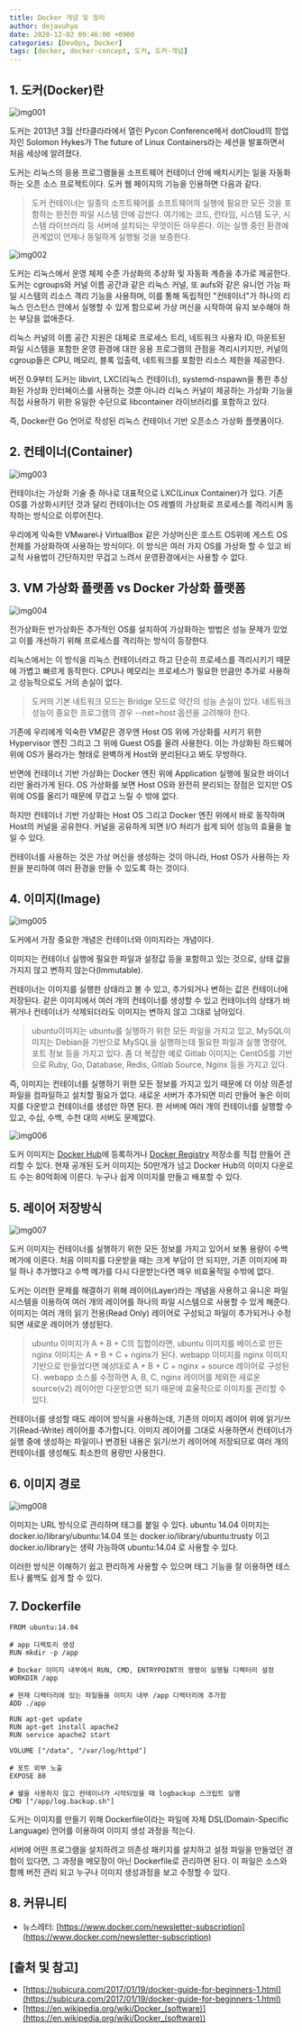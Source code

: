 ```yaml
---
title: Docker 개념 및 정리
author: dejavuhyo
date: 2020-12-02 09:46:00 +0900
categories: [DevOps, Docker]
tags: [docker, docker-concept, 도커, 도커-개념]
---
```


## 1. 도커(Docker)란

![img001](/assets/img/2020-12-02-docker/img001.png)

도커는 2013년 3월 산타클라라에서 열린 Pycon Conference에서 dotCloud의 창업자인 Solomon Hykes가 The future of Linux Containers라는 세션을 발표하면서 처음 세상에 알려졌다.

도커는 리눅스의 응용 프로그램들을 소프트웨어 컨테이너 안에 배치시키는 일을 자동화하는 오픈 소스 프로젝트이다. 도커 웹 페이지의 기능을 인용하면 다음과 같다.

> 도커 컨테이너는 일종의 소프트웨어를 소프트웨어의 실행에 필요한 모든 것을 포함하는 완전한 파일 시스템 안에 감싼다. 여기에는 코드, 런타임, 시스템 도구, 시스템 라이브러리 등 서버에 설치되는 무엇이든 아우른다. 이는 실행 중인 환경에 관계없이 언제나 동일하게 실행될 것을 보증한다.

![img002](/assets/img/2020-12-02-docker/img002.png)

도커는 리눅스에서 운영 체제 수준 가상화의 추상화 및 자동화 계층을 추가로 제공한다. 도커는 cgroups와 커널 이름 공간과 같은 리눅스 커널, 또 aufs와 같은 유니언 가능 파일 시스템의 리소스 격리 기능을 사용하며, 이를 통해 독립적인 "컨테이너"가 하나의 리눅스 인스턴스 안에서 실행할 수 있게 함으로써 가상 머신을 시작하여 유지 보수해야 하는 부담을 없애준다.

리눅스 커널의 이름 공간 지원은 대체로 프로세스 트리, 네트워크 사용자 ID, 마운트된 파일 시스템을 포함한 운영 환경에 대한 응용 프로그램의 관점을 격리시키지만, 커널의 cgroup들은 CPU, 메모리, 블록 입출력, 네트워크를 포함한 리소스 제한을 제공한다.

버전 0.9부터 도커는 libvirt, LXC(리눅스 컨테이너), systemd-nspawn을 통한 추상화된 가상화 인터페이스를 사용하는 것뿐 아니라 리눅스 커널이 제공하는 가상화 기능을 직접 사용하기 위한 유일한 수단으로 libcontainer 라이브러리를 포함하고 있다.

즉, Docker란 Go 언어로 작성된 리눅스 컨테이너 기반 오픈소스 가상화 플랫폼이다.

## 2. 컨테이너(Container)

![img003](/assets/img/2020-12-02-docker/img003.png)

컨테이너는 가상화 기술 중 하나로 대표적으로 LXC(Linux Container)가 있다. 기존 OS를 가상화시키던 것과 달리 컨테이너는 OS 레벨의 가상화로 프로세스를 격리시켜 동작하는 방식으로 이루어진다.

우리에게 익숙한 VMware나 VirtualBox 같은 가상머신은 호스트 OS위에 게스트 OS 전체를 가상화하여 사용하는 방식이다. 이 방식은 여러 가지 OS를 가상화 할 수 있고 비교적 사용법이 간단하지만 무겁고 느려서 운영환경에서는 사용할 수 없다.

## 3. VM 가상화 플랫폼 vs Docker 가상화 플랫폼

![img004](/assets/img/2020-12-02-docker/img004.png)

전가상화든 반가상화든 추가적인 OS를 설치하여 가상화하는 방법은 성능 문제가 있었고 이를 개선하기 위해 프로세스를 격리하는 방식이 등장한다.

리눅스에서는 이 방식을 리눅스 컨테이너라고 하고 단순히 프로세스를 격리시키기 때문에 가볍고 빠르게 동작한다. CPU나 메모리는 프로세스가 필요한 만큼만 추가로 사용하고 성능적으로도 거의 손실이 없다.

> 도커의 기본 네트워크 모드는 Bridge 모드로 약간의 성능 손실이 있다. 네트워크 성능이 중요한 프로그램의 경우 --net=host 옵션을 고려해야 한다.

기존에 우리에게 익숙한 VM같은 경우엔 Host OS 위에 가상화를 시키기 위한 Hypervisor 엔진 그리고 그 위에 Guest OS를 올려 사용한다. 이는 가상화된 하드웨어 위에 OS가 올라가는 형태로 완벽하게 Host와 분리된다고 봐도 무방하다.

반면에 컨테이너 기반 가상화는 Docker 엔진 위에 Application 실행에 필요한 바이너리만 올라가게 된다. OS 가상화를 보면 Host OS와 완전히 분리되는 장점은 있지만 OS 위에 OS를 올리기 때문에 무겁고 느릴 수 밖에 없다.

하지만 컨테이너 기반 가상화는 Host OS 그리고 Docker 엔진 위에서 바로 동작하며 Host의 커널을 공유한다. 커널을 공유하게 되면 I/O 처리가 쉽게 되어 성능의 효율을 높일 수 있다.

컨테이너를 사용하는 것은 가상 머신을 생성하는 것이 아니라, Host OS가 사용하는 자원을 분리하여 여러 환경을 만들 수 있도록 하는 것이다. 

## 4. 이미지(Image)

![img005](/assets/img/2020-12-02-docker/img005.png)

도커에서 가장 중요한 개념은 컨테이너와 이미지라는 개념이다.

이미지는 컨테이너 실행에 필요한 파일과 설정값 등을 포함하고 있는 것으로, 상태 값을 가지지 않고 변하지 않는다(Immutable).

컨테이너는 이미지를 실행한 상태라고 볼 수 있고, 추가되거나 변하는 값은 컨테이너에 저장된다. 같은 이미지에서 여러 개의 컨테이너를 생성할 수 있고 컨테이너의 상태가 바뀌거나 컨테이너가 삭제되더라도 이미지는 변하지 않고 그대로 남아있다.

> ubuntu이미지는 ubuntu를 실행하기 위한 모든 파일을 가지고 있고, MySQL이미지는 Debian을 기반으로 MySQL을 실행하는데 필요한 파일과 실행 명령어, 포트 정보 등을 가지고 있다. 좀 더 복잡한 예로 Gitlab 이미지는 CentOS를 기반으로 Ruby, Go, Database, Redis, Gitlab Source, Nginx 등을 가지고 있다.

즉, 이미지는 컨테이너를 실행하기 위한 모든 정보를 가지고 있기 때문에 더 이상 의존성 파일을 컴파일하고 설치할 필요가 없다. 새로운 서버가 추가되면 미리 만들어 놓은 이미지를 다운받고 컨테이너를 생성만 하면 된다. 한 서버에 여러 개의 컨테이너를 실행할 수 있고, 수십, 수백, 수천 대의 서버도 문제없다.

![img006](/assets/img/2020-12-02-docker/img006.png)

도커 이미지는 [Docker Hub](https://hub.docker.com/)에 등록하거나 [Docker Registry](https://docs.docker.com/registry/) 저장소를 직접 만들어 관리할 수 있다. 현재 공개된 도커 이미지는 50만개가 넘고 Docker Hub의 이미지 다운로드 수는 80억회에 이른다. 누구나 쉽게 이미지를 만들고 배포할 수 있다.

## 5. 레이어 저장방식

![img007](/assets/img/2020-12-02-docker/img007.png)

도커 이미지는 컨테이너를 실행하기 위한 모든 정보를 가지고 있어서 보통 용량이 수백 메가에 이른다. 처음 이미지를 다운받을 때는 크게 부담이 안 되지만, 기존 이미지에 파일 하나 추가했다고 수백 메가를 다시 다운받는다면 매우 비효율적일 수밖에 없다.

도커는 이러한 문제를 해결하기 위해 레이어(Layer)라는 개념을 사용하고 유니온 파일 시스템을 이용하여 여러 개의 레이어를 하나의 파일 시스템으로 사용할 수 있게 해준다. 이미지는 여러 개의 읽기 전용(Read Only) 레이어로 구성되고 파일이 추가되거나 수정되면 새로운 레이어가 생성된다.

> ubuntu 이미지가 A + B + C의 집합이라면, ubuntu 이미지를 베이스로 만든 nginx 이미지는 A + B + C + nginx가 된다. webapp 이미지를 nginx 이미지 기반으로 만들었다면 예상대로 A + B + C + nginx + source 레이어로 구성된다. webapp 소스를 수정하면 A, B, C, nginx 레이어를 제외한 새로운 source(v2) 레이어만 다운받으면 되기 때문에 효율적으로 이미지를 관리할 수 있다.

컨테이너를 생성할 때도 레이어 방식을 사용하는데, 기존의 이미지 레이어 위에 읽기/쓰기(Read-Write) 레이어를 추가합니다. 이미지 레이어를 그대로 사용하면서 컨테이너가 실행 중에 생성하는 파일이나 변경된 내용은 읽기/쓰기 레이어에 저장되므로 여러 개의 컨테이너를 생성해도 최소한의 용량만 사용한다.

## 6. 이미지 경로

![img008](/assets/img/2020-12-02-docker/img008.png)

이미지는 URL 방식으로 관리하며 태그를 붙일 수 있다. ubuntu 14.04 이미지는 docker.io/library/ubuntu:14.04 또는 docker.io/library/ubuntu:trusty 이고 docker.io/library는 생략 가능하여 ubuntu:14.04 로 사용할 수 있다.

이러한 방식은 이해하기 쉽고 편리하게 사용할 수 있으며 태그 기능을 잘 이용하면 테스트나 롤백도 쉽게 할 수 있다.

## 7. Dockerfile

```text
FROM ubuntu:14.04

# app 디렉토리 생성
RUN mkdir -p /app

# Docker 이미지 내부에서 RUN, CMD, ENTRYPOINT의 명령이 실행될 디렉터리 설정
WORKDIR /app

# 현재 디렉터리에 있는 파일들을 이미지 내부 /app 디렉터리에 추가함
ADD ./app

RUN apt-get update
RUN apt-get install apache2
RUN service apache2 start

VOLUME ["/data", "/var/log/httpd"]

# 포트 외부 노출
EXPOSE 80

# 쉘을 사용하지 않고 컨테이너가 시작되었을 때 logbackup 스크립트 실행
CMD ["/app/log.backup.sh"]
```

도커는 이미지를 만들기 위해 Dockerfile이라는 파일에 자체 DSL(Domain-Specific Language) 언어를 이용하여 이미지 생성 과정을 적는다.

서버에 어떤 프로그램을 설치하려고 의존성 패키지를 설치하고 설정 파일을 만들었던 경험이 있다면, 그 과정을 메모장이 아닌 Dockerfile로 관리하면 된다. 이 파일은 소스와 함께 버전 관리 되고 누구나 이미지 생성과정을 보고 수정할 수 있다.

## 8. 커뮤니티

* 뉴스레터: [https://www.docker.com/newsletter-subscription](https://www.docker.com/newsletter-subscription)

## [출처 및 참고]
* [https://subicura.com/2017/01/19/docker-guide-for-beginners-1.html](https://subicura.com/2017/01/19/docker-guide-for-beginners-1.html)
* [https://en.wikipedia.org/wiki/Docker_(software)](https://en.wikipedia.org/wiki/Docker_(software))
